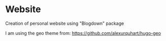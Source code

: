 # Website
Creation of personal website using "Blogdown" package

I am using the geo theme from: https://github.com/alexurquhart/hugo-geo
